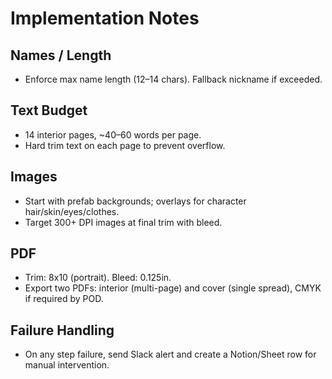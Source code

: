 
# Implementation Notes

## Names / Length
- Enforce max name length (12–14 chars). Fallback nickname if exceeded.

## Text Budget
- 14 interior pages, ~40–60 words per page.
- Hard trim text on each page to prevent overflow.

## Images
- Start with prefab backgrounds; overlays for character hair/skin/eyes/clothes.
- Target 300+ DPI images at final trim with bleed.

## PDF
- Trim: 8x10 (portrait). Bleed: 0.125in.
- Export two PDFs: interior (multi-page) and cover (single spread), CMYK if required by POD.

## Failure Handling
- On any step failure, send Slack alert and create a Notion/Sheet row for manual intervention.
